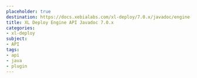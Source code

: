 ```yaml
---
placeholder: true
destination: https://docs.xebialabs.com/xl-deploy/7.0.x/javadoc/engine-api/index.html
title: XL Deploy Engine API Javadoc 7.0.x
categories:
- xl-deploy
subject:
- API
tags:
- api
- java
- plugin
---
```

